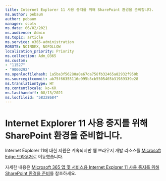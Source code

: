 ```yaml
---
title: Internet Explorer 11 사용 중지를 위해 SharePoint 환경을 준비합니다.
ms.author: pebaum
author: pebaum
manager: scotv
ms.date: 06/02/2021
ms.audience: Admin
ms.topic: article
ms.service: o365-administration
ROBOTS: NOINDEX, NOFOLLOW
localization_priority: Priority
ms.collection: Adm_O365
ms.custom:
- "11527"
- "9000292"
ms.openlocfilehash: 1a5ba3f56280a0e67da758fb32465a82932f950b
ms.sourcegitcommit: ab75f66355116e995b3cb5505465b31989339e28
ms.translationtype: HT
ms.contentlocale: ko-KR
ms.lasthandoff: 08/13/2021
ms.locfileid: "58328684"
---
```

# <a name="prepare-your-sharepoint-environment-for-the-retirement-of-internet-explorer-11"></a>Internet Explorer 11 사용 중지를 위해 SharePoint 환경을 준비합니다.

Internet Explorer 11에 대한 지원은 계속되지만 웹 브라우저 개발 리소스를 [Microsoft Edge 브라우저](https://www.microsoft.com/edge/business)로 이동했습니다. 

자세한 내용은 [Microsoft 365 앱 및 서비스용 Internet Explorer 11 사용 중지를 위해 SharePoint 환경을 준비](https://docs.microsoft.com/sharepoint/prepare-ie11)를 참조하세요.

